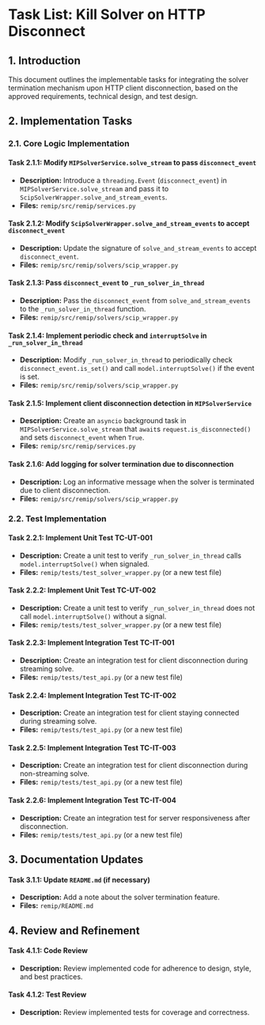 # Task List: Kill Solver on HTTP Disconnect

## 1. Introduction
This document outlines the implementable tasks for integrating the solver termination mechanism upon HTTP client disconnection, based on the approved requirements, technical design, and test design.

## 2. Implementation Tasks

### 2.1. Core Logic Implementation

#### Task 2.1.1: Modify `MIPSolverService.solve_stream` to pass `disconnect_event`
*   **Description:** Introduce a `threading.Event` (`disconnect_event`) in `MIPSolverService.solve_stream` and pass it to `ScipSolverWrapper.solve_and_stream_events`.
*   **Files:** `remip/src/remip/services.py`

#### Task 2.1.2: Modify `ScipSolverWrapper.solve_and_stream_events` to accept `disconnect_event`
*   **Description:** Update the signature of `solve_and_stream_events` to accept `disconnect_event`.
*   **Files:** `remip/src/remip/solvers/scip_wrapper.py`

#### Task 2.1.3: Pass `disconnect_event` to `_run_solver_in_thread`
*   **Description:** Pass the `disconnect_event` from `solve_and_stream_events` to the `_run_solver_in_thread` function.
*   **Files:** `remip/src/remip/solvers/scip_wrapper.py`

#### Task 2.1.4: Implement periodic check and `interruptSolve` in `_run_solver_in_thread`
*   **Description:** Modify `_run_solver_in_thread` to periodically check `disconnect_event.is_set()` and call `model.interruptSolve()` if the event is set.
*   **Files:** `remip/src/remip/solvers/scip_wrapper.py`

#### Task 2.1.5: Implement client disconnection detection in `MIPSolverService`
*   **Description:** Create an `asyncio` background task in `MIPSolverService.solve_stream` that `await`s `request.is_disconnected()` and sets `disconnect_event` when `True`.
*   **Files:** `remip/src/remip/services.py`

#### Task 2.1.6: Add logging for solver termination due to disconnection
*   **Description:** Log an informative message when the solver is terminated due to client disconnection.
*   **Files:** `remip/src/remip/solvers/scip_wrapper.py`

### 2.2. Test Implementation

#### Task 2.2.1: Implement Unit Test TC-UT-001
*   **Description:** Create a unit test to verify `_run_solver_in_thread` calls `model.interruptSolve()` when signaled.
*   **Files:** `remip/tests/test_solver_wrapper.py` (or a new test file)

#### Task 2.2.2: Implement Unit Test TC-UT-002
*   **Description:** Create a unit test to verify `_run_solver_in_thread` does not call `model.interruptSolve()` without a signal.
*   **Files:** `remip/tests/test_solver_wrapper.py` (or a new test file)

#### Task 2.2.3: Implement Integration Test TC-IT-001
*   **Description:** Create an integration test for client disconnection during streaming solve.
*   **Files:** `remip/tests/test_api.py` (or a new test file)

#### Task 2.2.4: Implement Integration Test TC-IT-002
*   **Description:** Create an integration test for client staying connected during streaming solve.
*   **Files:** `remip/tests/test_api.py` (or a new test file)

#### Task 2.2.5: Implement Integration Test TC-IT-003
*   **Description:** Create an integration test for client disconnection during non-streaming solve.
*   **Files:** `remip/tests/test_api.py` (or a new test file)

#### Task 2.2.6: Implement Integration Test TC-IT-004
*   **Description:** Create an integration test for server responsiveness after disconnection.
*   **Files:** `remip/tests/test_api.py` (or a new test file)

## 3. Documentation Updates

#### Task 3.1.1: Update `README.md` (if necessary)
*   **Description:** Add a note about the solver termination feature.
*   **Files:** `remip/README.md`

## 4. Review and Refinement

#### Task 4.1.1: Code Review
*   **Description:** Review implemented code for adherence to design, style, and best practices.

#### Task 4.1.2: Test Review
*   **Description:** Review implemented tests for coverage and correctness.
